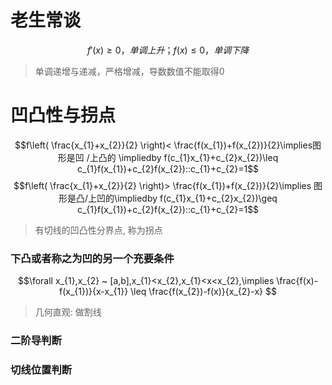 # 老生常谈

$$f'(x)\geq 0，单调上升；f(x)\leq 0，单调下降$$
> 单调递增与递减，严格增减，导数数值不能取得0

# 凹凸性与拐点
$$f\left( \frac{x_{1}+x_{2}}{2} \right)<  \frac{f(x_{1})+f(x_{2})}{2}\implies图形是凹 /上凸的 \impliedby f(c_{1}x_{1}+c_{2}x_{2})\leq c_{1}f(x_{1})+c_{2}f(x_{2})::c_{1}+c_{2}=1$$
$$f\left( \frac{x_{1}+x_{2}}{2} \right)>  \frac{f(x_{1})+f(x_{2})}{2}\implies 图形是凸/上凹的\impliedby f(c_{1}x_{1}+c_{2}x_{2})\geq c_{1}f(x_{1})+c_{2}f(x_{2})::c_{1}+c_{2}=1$$
>有切线的凹凸性分界点, 称为拐点

### 下凸或者称之为凹的另一个充要条件
$$\forall x_{1},x_{2} ~ [a,b],x_{1}<x_{2},x_{1}<x<x_{2},\implies  \frac{f(x)-f(x_{1})}{x-x_{1}} \leq \frac{f(x_{2})-f(x)}{x_{2}-x} $$
> 几何直观: 做割线

### 二阶导判断

### 切线位置判断
